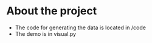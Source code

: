 # About the project
- The code for generating the data is located in /code
- The demo is in visual.py